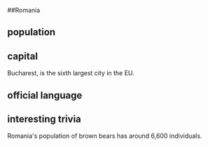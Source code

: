 ##Romania
## population


## capital

Bucharest, is the sixth largest city in the EU.
 
## official language


## interesting trivia

Romania's population of brown bears has around 6,600 individuals.


